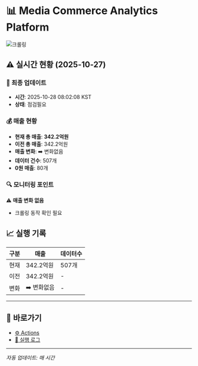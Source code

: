 # 📊 Media Commerce Analytics Platform

![크롤링](https://img.shields.io/badge/크롤링-점검필요-yellow)

## ⚠️ 실시간 현황 (2025-10-27)

### 📍 최종 업데이트
- **시간**: 2025-10-28 08:02:08 KST
- **상태**: 점검필요

### 💰 매출 현황
- **현재 총 매출**: **342.2억원**
- **이전 총 매출**: 342.2억원
- **매출 변화**: ➡️ 변화없음
- **데이터 건수**: 507개
- **0원 매출**: 80개

### 🔍 모니터링 포인트

⚠️ **매출 변화 없음**
- 크롤링 동작 확인 필요


## 📈 실행 기록

| 구분 | 매출 | 데이터수 |
|------|------|----------|
| 현재 | 342.2억원 | 507개 |
| 이전 | 342.2억원 | - |
| 변화 | ➡️ 변화없음 | - |

---

## 🔗 바로가기

- [⚙️ Actions](../../actions)
- [📝 실행 로그](../../actions/workflows/daily_scraping.yml)

---

*자동 업데이트: 매 시간*
